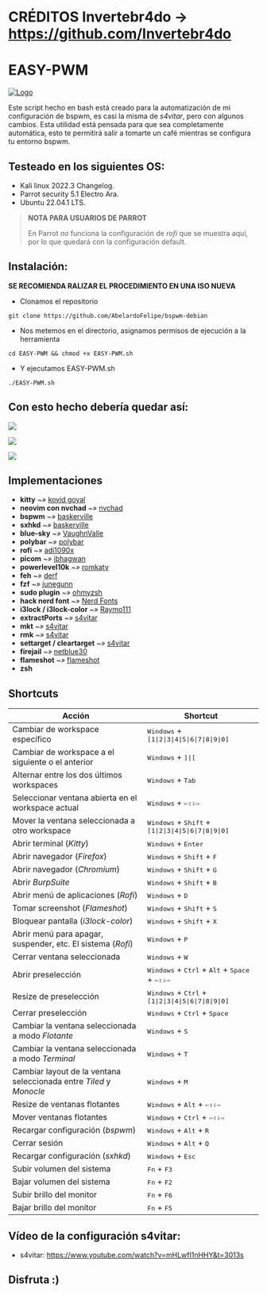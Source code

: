 # CRÉDITOS Invertebr4do -> https://github.com/Invertebr4do

<h1>EASY-PWM</h1>

[![Logo](https://github.com/Invertebr4do/EASY-PWM/blob/main/img/img_header.png?raw=true "Logo")](https://github.com/Invertebr4do/EASY-PWM/blob/main/img_header.png?raw=true "Logo")

Este script hecho en bash está creado para la automatización de mi configuración de bspwm, es casi la misma de *s4vitar*, pero con algunos cambios.
Esta utilidad está pensada para que sea completamente automática, esto te permitirá salir a tomarte un café mientras se configura tu entorno bspwm.

## Testeado en los siguientes OS:
- Kali linux 2022.3 Changelog.
- Parrot security 5.1 Electro Ara.
- Ubuntu 22.04.1 LTS.

> **NOTA PARA USUARIOS DE PARROT**
>
> En Parrot *no* funciona la configuración de *rofi* que se muestra aquí, por lo que quedará con la configuración default.

## Instalación:
<strong>SE RECOMIENDA RALIZAR EL PROCEDIMIENTO EN UNA ISO NUEVA</strong>
- Clonamos el repositorio
```
git clone https://github.com/AbelardoFelipe/bspwm-debian
```
- Nos metemos en el directorio, asignamos permisos de ejecución a la herramienta

```
cd EASY-PWM && chmod +x EASY-PWM.sh
```
- Y ejecutamos EASY-PWM.sh

```
./EASY-PWM.sh
```

## Con esto hecho debería quedar así:

![](https://github.com/Invertebr4do/EASY-PWM/blob/main/img/WorkEnvironment.png?raw=true)

![](https://github.com/Invertebr4do/EASY-PWM/blob/main/img/WorkEnvironment2.png?raw=true)

![](https://github.com/Invertebr4do/EASY-PWM/blob/main/img/rofi1.png?raw=true)

## Implementaciones
- **kitty** *~»* [kovid goyal](https://sw.kovidgoyal.net/kitty/)
- **neovim con nvchad** *~»* [nvchad](https://nvchad.com/)
- **bspwm** *~»* [baskerville](https://github.com/baskerville)
- **sxhkd** *~»* [baskerville](https://github.com/baskerville/sxhkd.git)
- **blue-sky** *~»* [VaughnValle](https://github.com/VaughnValle/blue-sky.git)
- **polybar** *~»* [polybar](https://github.com/polybar/polybar)
- **rofi** *~»* [adi1090x](https://github.com/adi1090x/rofi)
- **picom** *~»* [ibhagwan](https://github.com/ibhagwan/picom.git)
- **powerlevel10k** *~»* [romkatv](https://github.com/romkatv/powerlevel10k)
- **feh** *~»* [derf](https://github.com/derf/feh)
- **fzf** *~»* [junegunn](https://github.com/junegunn/fzf)
- **sudo plugin** *~»* [ohmyzsh](https://github.com/ohmyzsh/ohmyzsh/blob/master/plugins/sudo/sudo.plugin.zsh)
- **hack nerd font** *~»* [Nerd Fonts](https://www.nerdfonts.com/font-downloads)
- **i3lock / i3lock-color** *~»* [Raymo111](https://github.com/Raymo111/i3lock-color)
- **extractPorts** *~»* [s4vitar](https://www.youtube.com/s4vitar)
- **mkt** *~»* [s4vitar](https://www.youtube.com/s4vitar)
- **rmk** *~»* [s4vitar](https://www.youtube.com/s4vitar)
- **settarget / cleartarget** *~»* [s4vitar](https://www.youtube.com/s4vitar)
- **firejail** *~»* [netblue30](https://github.com/netblue30/firejail)
- **flameshot** *~»* [flameshot](https://github.com/flameshot-org/flameshot)
- **zsh**

## Shortcuts
| Acción | Shortcut |
| -------- | -------- |
| Cambiar de workspace específico | <kbd>Windows</kbd> + <kbd>[1\|2\|3\|4\|5\|6\|7\|8\|9\|0]</kbd> |
| Cambiar de workspace a el siguiente o el anterior | <kbd>Windows</kbd> + <kbd>]\|[</kbd> |
| Alternar entre los dos últimos workspaces | <kbd>Windows</kbd> + <kbd>Tab</kbd> |
| Seleccionar ventana abierta en el workspace actual | <kbd>Windows</kbd> + <kbd>⇦⇧⇩⇨</kbd> | 
| Mover la ventana seleccionada a otro workspace | <kbd>Windows</kbd> + <kbd>Shift</kbd> + <kbd>[1\|2\|3\|4\|5\|6\|7\|8\|9\|0]</kbd> |
| Abrir terminal (*Kitty*) | <kbd>Windows</kbd> + <kbd>Enter</kbd> |
| Abrir navegador (*Firefox*) | <kbd>Windows</kbd> + <kbd>Shift</kbd> + <kbd>F</kbd> |
| Abrir navegador (*Chromium*) | <kbd>Windows</kbd> + <kbd>Shift</kbd> + <kbd>G</kbd> |
| Abrir *BurpSuite* | <kbd>Windows</kbd> + <kbd>Shift</kbd> + <kbd>B</kbd> |
| Abrir menú de aplicaciones (*Rofi*) | <kbd>Windows</kbd> + <kbd>D</kbd> |
| Tomar screenshot (*Flameshot*) | <kbd>Windows</kbd> + <kbd>Shift</kbd> + <kbd>S</kbd> |
| Bloquear pantalla (*i3lock-color*) | <kbd>Windows</kbd> + <kbd>Shift</kbd> + <kbd>X</kbd> |
| Abrir menú para apagar, suspender, etc. El sistema (*Rofi*) | <kbd>Windows</kbd> + <kbd>P</kbd>|
| Cerrar ventana seleccionada | <kbd>Windows</kbd> + <kbd>W</kbd> |
| Abrir preselección | <kbd>Windows</kbd> + <kbd>Ctrl</kbd> + <kbd>Alt</kbd> + <kbd>Space</kbd> + <kbd>⇦⇧⇩⇨</kbd> |
| Resize de preselección | <kbd>Windows</kbd> + <kbd>Ctrl</kbd> + <kbd>[1\|2\|3\|4\|5\|6\|7\|8\|9\|0]</kbd> |
| Cerrar preselección | <kbd>Windows</kbd> + <kbd>Ctrl</kbd> + <kbd>Space</kbd> |
| Cambiar la ventana seleccionada a modo *Flotante* | <kbd>Windows</kbd> + <kbd>S</kbd> |
| Cambiar la ventana seleccionada a modo *Terminal* | <kbd>Windows</kbd> + <kbd>T</kbd> |
| Cambiar layout de la ventana seleccionada entre *Tiled* y *Monocle* | <kbd>Windows</kbd> + <kbd>M</kbd> |
| Resize de ventanas flotantes | <kbd>Windows</kbd> + <kbd>Alt</kbd> + <kbd>⇦⇧⇩⇨</kbd> |
| Mover ventanas flotantes | <kbd>Windows</kbd> + <kbd>Ctrl</kbd> + <kbd>⇦⇧⇩⇨</kbd> |
| Recargar configuración (*bspwm*) | <kbd>Windows</kbd> + <kbd>Alt</kbd> + <kbd>R</kbd> |
| Cerrar sesión | <kbd>Windows</kbd> + <kbd>Alt</kbd> + <kbd>Q</kbd> |
| Recargar configuración (*sxhkd*) | <kbd>Windows</kbd> + <kbd>Esc</kbd> |
| Subir volumen del sistema | <kbd>Fn</kbd> + <kbd>F3</kbd> |
| Bajar volumen del sistema | <kbd>Fn</kbd> + <kbd>F2</kbd> |
| Subir brillo del monitor | <kbd>Fn</kbd> + <kbd>F6</kbd> |
| Bajar brillo del monitor | <kbd>Fn</kbd> + <kbd>F5</kbd> |

## Vídeo de la configuración s4vitar:
- s4vitar: https://www.youtube.com/watch?v=mHLwfI1nHHY&t=3013s

## Disfruta :)
